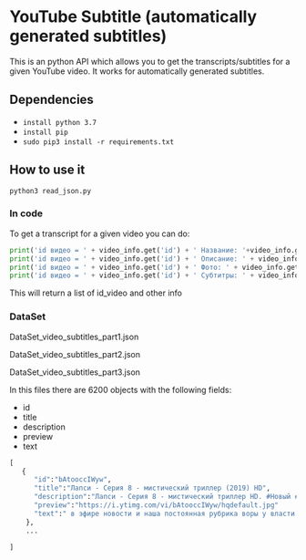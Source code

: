 # YouTube Subtitle  (automatically generated subtitles)


This is an python API which allows you to get the transcripts/subtitles for a given YouTube video. It works for automatically generated subtitles.

## Dependencies
 - `install python 3.7`
 - `install pip`
 - `sudo pip3 install -r requirements.txt`

## How to use it

`python3 read_json.py`

### In code

To get a transcript for a given video you can do:

```python
print('id видео = ' + video_info.get('id') + ' Название: '+video_info.get('title'))
print('id видео = ' + video_info.get('id') + ' Описание: ' + video_info.get('description'))
print('id видео = ' + video_info.get('id') + ' Фото: ' + video_info.get('preview'))
print('id видео = ' + video_info.get('id') + ' Субтитры: ' + video_info.get('text'))
```

This will return a list of id_video and other info 

### DataSet

DataSet_video_subtitles_part1.json 

DataSet_video_subtitles_part2.json

DataSet_video_subtitles_part3.json

In this files there are 6200 objects with the following fields:

- id 
- title
- description
- preview
- text 
```python
[  
   {  
      "id":"bAtooccIWyw",
      "title":"Лапси - Серия 8 - мистический триллер (2019) HD",
      "description":"Лапси - Серия 8 - мистический триллер HD. #Новый #сериал #Лапси смотри #триллер #мистика премьера. В НИИ вирусоло...",
      "preview":"https://i.ytimg.com/vi/bAtooccIWyw/hqdefault.jpg"
      "text":" в эфире новости и наша постоянная рубрика воры у власти прямо сейчас мы находимся у замка который принадлежит брату губернатора винокуро..."
    },
    ...
    
]   
```
